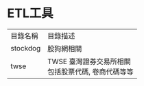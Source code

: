 # ETL工具
<table>
	<tr>
		<td>
			目錄名稱
		</td>
		<td>
			目錄描述
		</td>
	</tr>
	<tr>
		<td>
			stockdog
		</td>
		<td>
			股狗網相關
		</td>
	</tr>
	<tr>
		<td>
			twse
		</td>
		<td>
			TWSE 臺灣證券交易所相關<br>
			包括股票代碼, 卷商代碼等等
		</td>
	</tr>
</table>

